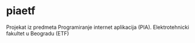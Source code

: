 # piaetf
Projekat iz predmeta Programiranje internet aplikacija (PIA). Elektrotehnicki fakultet u Beogradu (ETF)
